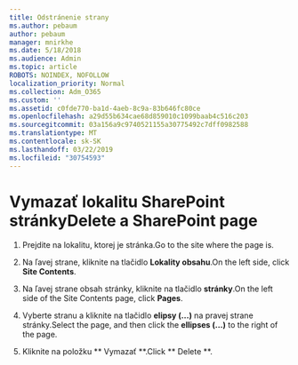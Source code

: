 ```yaml
---
title: Odstránenie strany
ms.author: pebaum
author: pebaum
manager: mnirkhe
ms.date: 5/18/2018
ms.audience: Admin
ms.topic: article
ROBOTS: NOINDEX, NOFOLLOW
localization_priority: Normal
ms.collection: Adm_O365
ms.custom: ''
ms.assetid: c0fde770-ba1d-4aeb-8c9a-83b646fc80ce
ms.openlocfilehash: a29d55b634cae68d859010c1099baab4c516c203
ms.sourcegitcommit: 03a156a9c9740521155a30775492c7dff0982588
ms.translationtype: MT
ms.contentlocale: sk-SK
ms.lasthandoff: 03/22/2019
ms.locfileid: "30754593"
---
```

# <a name="delete-a-sharepoint-page"></a><span data-ttu-id="efe45-102">Vymazať lokalitu SharePoint stránky</span><span class="sxs-lookup"><span data-stu-id="efe45-102">Delete a SharePoint page</span></span>

1. <span data-ttu-id="efe45-103">Prejdite na lokalitu, ktorej je stránka.</span><span class="sxs-lookup"><span data-stu-id="efe45-103">Go to the site where the page is.</span></span>
    
2. <span data-ttu-id="efe45-104">Na ľavej strane, kliknite na tlačidlo **Lokality obsahu**.</span><span class="sxs-lookup"><span data-stu-id="efe45-104">On the left side, click **Site Contents**.</span></span> 
    
3. <span data-ttu-id="efe45-105">Na ľavej strane obsah stránky, kliknite na tlačidlo **stránky**.</span><span class="sxs-lookup"><span data-stu-id="efe45-105">On the left side of the Site Contents page, click **Pages**.</span></span> 
    
4. <span data-ttu-id="efe45-106">Vyberte stranu a kliknite na tlačidlo **elipsy (...)** na pravej strane stránky.</span><span class="sxs-lookup"><span data-stu-id="efe45-106">Select the page, and then click the **ellipses (...)** to the right of the page.</span></span> 
    
5. <span data-ttu-id="efe45-107">Kliknite na položku \*\* Vymazať \*\*.</span><span class="sxs-lookup"><span data-stu-id="efe45-107">Click \*\* Delete \*\*.</span></span> 
    

